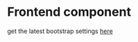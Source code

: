 # Frontend component

get the latest bootstrap settings 
[here](http://getbootstrap.com/customize/?id=ebcfc56f8bc11a8c6ef86e9e93c694e6)